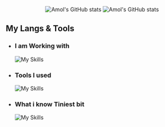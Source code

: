 <!--- Stats --->
<p align="center">
  <img src="https://github-readme-stats.vercel.app/api?username=AmolKumarGupta&show_icons=true&theme=transparent&hide_border=true&hide_rank=true" alt="Amol's GitHub stats" />
  <img src="https://github-readme-stats.vercel.app/api/top-langs/?username=AmolKumarGupta&theme=transparent&hide_border=true&&layout=compact&langs_count=7" alt="Amol's GitHub stats" />
</p>

## My Langs & Tools
  
- ### I am Working with
  ![My Skills](https://skillicons.dev/icons?i=php,laravel,mysql,jquery,react,nodejs,bootstrap,tailwind&theme=dark)
  
- ### Tools I used
  ![My Skills](https://skillicons.dev/icons?i=linux,regex,git,github,githubactions,devto,postman,vim,vscode,vite,figma&theme=dark)

- ### What i know Tiniest bit
  ![My Skills](https://skillicons.dev/icons?i=wordpress,express,cpp,bash,ts,python&theme=dark)
